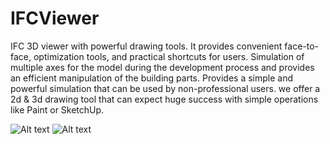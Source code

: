 # IFCViewer
IFC 3D viewer with powerful drawing tools. It provides convenient face-to-face, optimization tools, and practical shortcuts for users. Simulation of multiple axes for the model during the development process and provides an efficient manipulation of the building parts. Provides a simple and powerful simulation that can be used by non-professional users. we offer a 2d & 3d drawing tool that can expect huge success with simple operations like Paint or SketchUp. 

![Alt text](/presentation/1.png?raw=true "")
![Alt text](/presentation/3.png?raw=true "")
